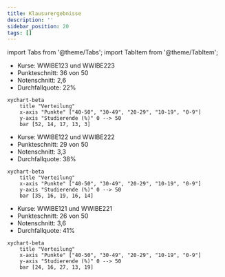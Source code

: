 ```yaml
---
title: Klausurergebnisse
description: ''
sidebar_position: 20
tags: []
---
```


import Tabs from '@theme/Tabs'; import TabItem from '@theme/TabItem';

<Tabs>
  <TabItem value="wwibe23" label="Klausur Q3 2024" default>

- Kurse: WWIBE123 und WWIBE223
- Punkteschnitt: 36 von 50
- Notenschnitt: 2,6
- Durchfallquote: 22%

```mermaid
xychart-beta
    title "Verteilung"
    x-axis "Punkte" ["40-50", "30-49", "20-29", "10-19", "0-9"]
    y-axis "Studierende (%)" 0 --> 50
    bar [52, 14, 17, 13, 3]
```

  </TabItem>
  <TabItem value="wwibe22" label="Klausur Q2 2023">

- Kurse: WWIBE122 und WWIBE222
- Punkteschnitt: 29 von 50
- Notenschnitt: 3,3
- Durchfallquote: 38%

```mermaid
xychart-beta
    title "Verteilung"
    x-axis "Punkte" ["40-50", "30-49", "20-29", "10-19", "0-9"]
    y-axis "Studierende (%)" 0 --> 50
    bar [35, 16, 19, 16, 14]
```

  </TabItem>
  <TabItem value="wwibe21" label="Klausur Q3 2022">

- Kurse: WWIBE121 und WWIBE221
- Punkteschnitt: 26 von 50
- Notenschnitt: 3,6
- Durchfallquote: 41%

```mermaid
xychart-beta
    title "Verteilung"
    x-axis "Punkte" ["40-50", "30-49", "20-29", "10-19", "0-9"]
    y-axis "Studierende (%)" 0 --> 50
    bar [24, 16, 27, 13, 19]
```

  </TabItem>
</Tabs>
